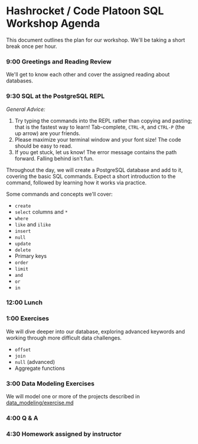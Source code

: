 # Hashrocket / Code Platoon SQL Workshop Agenda

This document outlines the plan for our workshop. We'll be taking a short break
once per hour.

### 9:00 Greetings and Reading Review

We'll get to know each other and cover the assigned reading about databases.

### 9:30 SQL at the PostgreSQL REPL

*General Advice:*

1. Try typing the commands into the REPL rather than copying and pasting; that
   is the fastest way to learn! Tab-complete, `CTRL-R`, and `CTRL-P` (the up
   arrow) are your friends.
2. Please maximize your terminal window and your font size! The code should be
   easy to read.
3. If you get stuck, let us know! The error message contains the path forward.
   Falling behind isn't fun.

Throughout the day, we will create a PostgreSQL database and add to it,
covering the basic SQL commands. Expect a short introduction to the command,
followed by learning how it works via practice.

Some commands and concepts we'll cover:

- `create`
- `select` columns and `*`
- `where`
- `like` and `ilike`
- `insert`
- `null`
- `update`
- `delete`
- Primary keys
- `order`
- `limit`
- `and`
- `or`
- `in`

### 12:00 Lunch

### 1:00 Exercises

We will dive deeper into our database, exploring advanced keywords and working
through more difficult data challenges.

- `offset`
- `join`
- `null` (advanced)
- Aggregate functions

### 3:00 Data Modeling Exercises

We will model one or more of the projects described in
[data_modeling/exercise.md][exercise]

### 4:00 Q & A

### 4:30 Homework assigned by instructor

[exercise]: data_modeling/exercise.md
